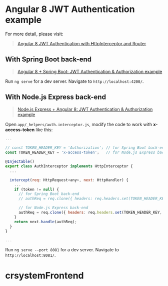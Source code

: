 # Angular 8 JWT Authentication example

For more detail, please visit:
> [Angular 8 JWT Authentication with HttpInterceptor and Router](https://bezkoder.com/angular-jwt-authentication/)

## With Spring Boot back-end

> [Angular 8 + Spring Boot: JWT Authentication & Authorization example](https://bezkoder.com/angular-spring-boot-jwt-auth/)

Run `ng serve` for a dev server. Navigate to `http://localhost:4200/`.

## With Node.js Express back-end

> [Node.js Express + Angular 8: JWT Authentication & Authorization example](https://bezkoder.com/node-js-express-angular-jwt-auth/)

Open `app/_helpers/auth.interceptor.js`, modify the code to work with **x-access-token** like this:
```js
...

// const TOKEN_HEADER_KEY = 'Authorization'; // for Spring Boot back-end
const TOKEN_HEADER_KEY = 'x-access-token';   // for Node.js Express back-end

@Injectable()
export class AuthInterceptor implements HttpInterceptor {
  ...

  intercept(req: HttpRequest<any>, next: HttpHandler) {
    ...
    if (token != null) {
      // for Spring Boot back-end
      // authReq = req.clone({ headers: req.headers.set(TOKEN_HEADER_KEY, 'Bearer ' + token) });

      // for Node.js Express back-end
      authReq = req.clone({ headers: req.headers.set(TOKEN_HEADER_KEY, token) });
    }
    return next.handle(authReq);
  }
}

...
```

Run `ng serve --port 8081` for a dev server. Navigate to `http://localhost:8081/`.
# crsystemFrontend
